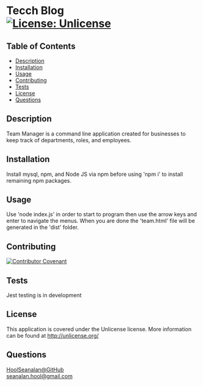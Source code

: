 # Tecch Blog<br>[![License: Unlicense](https://img.shields.io/badge/license-Unlicense-blue.svg)](http://unlicense.org/)
## Table of Contents
* [Description](#description)
* [Installation](#installation)
* [Usage](#usage)
* [Contributing](#contributing)
* [Tests](#tests)
* [License](#license)
* [Questions](#questions)
## Description
Team Manager is a command line application created for businesses to keep track of departments, roles, and employees.
## Installation
Install mysql, npm, and Node JS via npm before using 'npm i' to install remaining npm packages.
## Usage
Use 'node index.js' in order to start to program then use the arrow keys and enter to navigate the menus. When you are done the 'team.html' file will be generated in the 'dist' folder.
## Contributing
[![Contributor Covenant](https://img.shields.io/badge/Contributor%20Covenant-2.1-4baaaa.svg)](code_of_conduct.md)
## Tests
Jest testing is in development
## License
  This application is covered under the Unlicense license. More information can be found at <http://unlicense.org/>
## Questions
[HoolSeanalan@GitHub](https://github.com/HoolSeanalan)<br>
<seanalan.hool@gmail.com>
